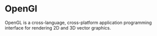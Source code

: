# OpenGl
OpenGL is a cross-language, cross-platform application programming interface for rendering 2D and 3D vector graphics.
